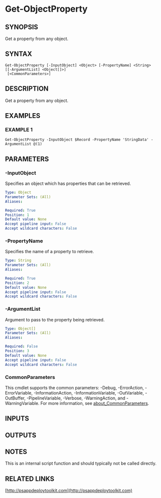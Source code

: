﻿---
editLink: false
isShowComments: false
external help file: PSAppDeployToolkit-help.xml
Module Name: PSAppDeployToolkit
online version: http://psappdeploytoolkit.com
schema: 2.0.0
---

# Get-ObjectProperty

## SYNOPSIS
Get a property from any object.

## SYNTAX

```
Get-ObjectProperty [-InputObject] <Object> [-PropertyName] <String> [[-ArgumentList] <Object[]>]
 [<CommonParameters>]
```

## DESCRIPTION
Get a property from any object.

## EXAMPLES

### EXAMPLE 1
```
Get-ObjectProperty -InputObject $Record -PropertyName 'StringData' -ArgumentList @(1)
```

## PARAMETERS

### -InputObject
Specifies an object which has properties that can be retrieved.

```yaml
Type: Object
Parameter Sets: (All)
Aliases:

Required: True
Position: 1
Default value: None
Accept pipeline input: False
Accept wildcard characters: False
```

### -PropertyName
Specifies the name of a property to retrieve.

```yaml
Type: String
Parameter Sets: (All)
Aliases:

Required: True
Position: 2
Default value: None
Accept pipeline input: False
Accept wildcard characters: False
```

### -ArgumentList
Argument to pass to the property being retrieved.

```yaml
Type: Object[]
Parameter Sets: (All)
Aliases:

Required: False
Position: 3
Default value: None
Accept pipeline input: False
Accept wildcard characters: False
```

### CommonParameters
This cmdlet supports the common parameters: -Debug, -ErrorAction, -ErrorVariable, -InformationAction, -InformationVariable, -OutVariable, -OutBuffer, -PipelineVariable, -Verbose, -WarningAction, and -WarningVariable. For more information, see [about_CommonParameters](http://go.microsoft.com/fwlink/?LinkID=113216).

## INPUTS

## OUTPUTS

## NOTES
This is an internal script function and should typically not be called directly.

## RELATED LINKS

[http://psappdeploytoolkit.com](http://psappdeploytoolkit.com)

